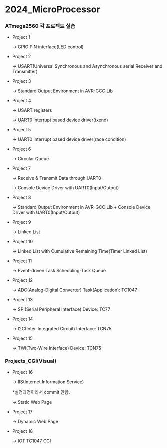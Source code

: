 # 2024_MicroProcessor

### ATmega2560 각 프로젝트 실습
- Project 1
  
  -> GPIO PIN interface(LED control)
  
- Project 2

  -> USART(Universal Synchronous and Asynchronous serial Receiver and Transmitter)
  
- Project 3

  -> Standard Output Environment in AVR-GCC Lib
  
- Project 4

  -> USART registers

  -> UART0 interrupt based device driver(txend)
  
- Project 5
  
  -> UART0 interrupt based device driver(race condition)
  
- Project 6

  -> Circular Queue
   
- Project 7

  -> Receive & Transmit Data through UART0

  -> Console Device Driver with UART0(Input/Output)
  
- Project 8

  -> Standard Output Environment in AVR-GCC Lib + Console Device Driver with UART0(Input/Output)
  
- Project 9

  -> Linked List
  
- Project 10

  -> Linked List with Cumulative Remaining Time(Timer Linked List)
  
- Project 11

  -> Event-driven Task Scheduling-Task Queue
  
- Project 12

  -> ADC(Analog-Digital Converter) Task(Application): TC1047
  
- Project 13

  -> SPI(Serial Peripheral Interface) Device: TC77
  
- Project 14

  -> I2C(Inter-Integrated Circuit) Interface: TCN75
  
- Project 15

  -> TWI(Two-Wire Interface) Device: TCN75

### Projects_CGI(Visual)
- Project 16

  -> IIS(Internet Information Service)

  *설정과정이라서 commit 안함.

  -> Static Web Page

- Project 17

  -> Dynamic Web Page
  
- Project 18

  -> IOT TC1047 CGI
